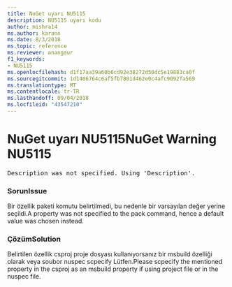 ```yaml
---
title: NuGet uyarı NU5115
description: NU5115 uyarı kodu
author: mishra14
ms.author: karann
ms.date: 8/3/2018
ms.topic: reference
ms.reviewer: anangaur
f1_keywords:
- NU5115
ms.openlocfilehash: d1f17aa39a60b6cd92e38272d50dc5e19883ca0f
ms.sourcegitcommit: 1d1406764c6af5fb7801d462e0c4afc9092fa569
ms.translationtype: MT
ms.contentlocale: tr-TR
ms.lasthandoff: 09/04/2018
ms.locfileid: "43547210"
---
```

# <a name="nuget-warning-nu5115"></a><span data-ttu-id="4aa9d-103">NuGet uyarı NU5115</span><span class="sxs-lookup"><span data-stu-id="4aa9d-103">NuGet Warning NU5115</span></span>
<pre>Description was not specified. Using 'Description'.</pre>

### <a name="issue"></a><span data-ttu-id="4aa9d-104">Sorun</span><span class="sxs-lookup"><span data-stu-id="4aa9d-104">Issue</span></span>

<span data-ttu-id="4aa9d-105">Bir özellik paketi komutu belirtilmedi, bu nedenle bir varsayılan değer yerine seçildi.</span><span class="sxs-lookup"><span data-stu-id="4aa9d-105">A property was not specified to the pack command, hence a default value was chosen instead.</span></span>


### <a name="solution"></a><span data-ttu-id="4aa9d-106">Çözüm</span><span class="sxs-lookup"><span data-stu-id="4aa9d-106">Solution</span></span>

<span data-ttu-id="4aa9d-107">Belirtilen özellik csproj proje dosyası kullanıyorsanız bir msbuild özelliği olarak veya soubor nuspec scpecify Lütfen.</span><span class="sxs-lookup"><span data-stu-id="4aa9d-107">Please scpecify the mentioned property in the csproj as an msbuild property if using project file or in the nuspec file.</span></span>

